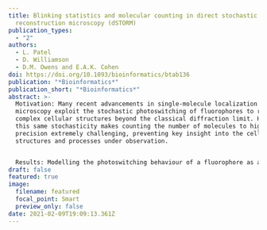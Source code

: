 ```yaml
---
title: Blinking statistics and molecular counting in direct stochastic
  reconstruction microscopy (dSTORM)
publication_types:
  - "2"
authors:
  - L. Patel
  - D. Williamson
  - D.M. Owens and E.A.K. Cohen
doi: https://doi.org/10.1093/bioinformatics/btab136
publication: "*Bioinformatics*"
publication_short: "*Bioinformatics*"
abstract: >-
  Motivation: Many recent advancements in single-molecule localization
  microscopy exploit the stochastic photoswitching of fluorophores to reveal
  complex cellular structures beyond the classical diffraction limit. However,
  this same stochasticity makes counting the number of molecules to high
  precision extremely challenging, preventing key insight into the cellular
  structures and processes under observation.


  Results: Modelling the photoswitching behaviour of a fluorophore as an unobserved continuous time Markov process transitioning between a single fluorescent and multiple dark states, and fully mitigating for missed blinks and false positives, we present a method for computing the exact probability distribution for the number of observed localizations from a single photoswitching fluorophore. This is then extended to provide the probability distribution for the number of localizations in a direct stochastic optical reconstruction microscopy experiment involving an arbitrary number of molecules. We demonstrate that when training data are available to estimate photoswitching rates, the unknown number of molecules can be accurately recovered from the posterior mode of the number of molecules given the number of localizations. Finally, we demonstrate the method on experimental data by quantifying the number of adapter protein linker for activation of T cells on the cell surface of the T-cell immunological synapse.
draft: false
featured: true
image:
  filename: featured
  focal_point: Smart
  preview_only: false
date: 2021-02-09T19:09:13.361Z
---
```

